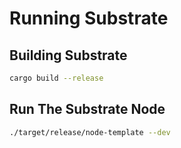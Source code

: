 # Running Substrate

## Building Substrate

```bash
cargo build --release
```

## Run The Substrate Node

```bash
./target/release/node-template --dev
```